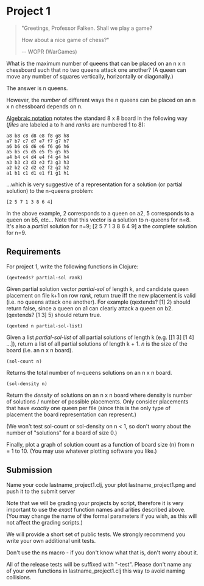 Project 1 
=========

> "Greetings, Professor Falken. Shall we play a game?
>
> How about a nice game of chess?"
>
> -- WOPR (WarGames)

What is the maximum number of queens that can be placed on an n x n chessboard such that no two queens attack one another? (A queen can move any number of squares vertically, horizontally or diagonally.)

The answer is n queens.

However, the *number* of different ways the n queens can be placed on an n x n chessboard depends on n.

[Algebraic notation](https://en.wikibooks.org/wiki/Chess/Algebraic_notation) notates the standard 8 x 8 board in the following way (*files* are labeled a to h and *ranks* are numbered 1 to 8):

    a8 b8 c8 d8 e8 f8 g8 h8
    a7 b7 c7 d7 e7 f7 g7 h7
    a6 b6 c6 d6 e6 f6 g6 h6
    a5 b5 c5 d5 e5 f5 g5 h5
    a4 b4 c4 d4 e4 f4 g4 h4
    a3 b3 c3 d3 e3 f3 g3 h3
    a2 b2 c2 d2 e2 f2 g2 h2
    a1 b1 c1 d1 e1 f1 g1 h1

...which is very suggestive of a representation for a solution (or partial solution) to the n-queens problem:

    [2 5 7 1 3 8 6 4]
    
In the above example, 2 corresponds to a queen on a2, 5 corresponds to a queen on b5, etc... Note that this vector is a solution to n-queens for n=8. It's also a *partial* solution for n=9; [2 5 7 1 3 8 6 4 9] a the complete solution for n=9.

Requirements
------------

For project 1, write the following functions in Clojure:

    (qextends? partial-sol rank)
    
Given partial solution vector *partial-sol* of length k, and candidate queen placement on file k+1 on row *rank*, return true iff the new placement is valid (i.e. no queens attack one another). For example (qextends? [1] 2) should return false, since a queen on a1 can clearly attack a queen on b2. (qextends? [1 3] 5) should return true.

    (qextend n partial-sol-list)

Given a list *partial-sol-list* of all partial solutions of length k (e.g. [[1 3] [1 4] ...]), return a list of all partial solutions of length k + 1. *n* is the size of the board (i.e. an n x n board).

    (sol-count n)
    
Returns the total number of n-queens solutions on an n x n board.

    (sol-density n)
    
Return the *density* of solutions on an n x n board where density is number of solutions / number of possible placements. Only consider placements that have *exactly* one queen per file (since this is the only type of placement the board representation can represent.)

(We won't test sol-count or sol-density on n < 1, so don't worry about the number of "solutions" for a board of size 0.)

Finally, plot a graph of solution count as a function of board size (n) from n = 1 to 10. (You may use whatever plotting software you like.)

Submission
----------

Name your code lastname_project1.clj, your plot lastname_project1.png and push it to the submit server

Note that we will be grading your projects by script, therefore it is very important to use the *exact* function names and arities described above. (You may change the name of the formal parameters if you wish, as this will not affect the grading scripts.)

We will provide a short set of public tests. We strongly recommend you write your own additional unit tests.

Don't use the ns macro - if you don't know what that is, don't worry about it.

All of the release tests will be suffixed with "-test". Please don't name any of your own functions in lastname_project1.clj this way to avoid naming collisions.
